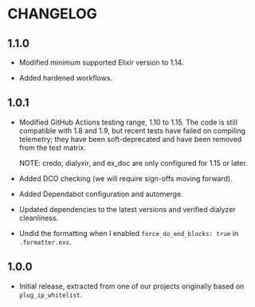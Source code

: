# CHANGELOG

## 1.1.0

- Modified minimum supported Elixir version to 1.14.

- Added hardened workflows.

## 1.0.1

- Modified GitHub Actions testing range, 1.10 to 1.15. The code is still
  compatible with 1.8 and 1.9, but recent tests have failed on compiling
  telemetry; they have been soft-deprecated and have been removed from the test
  matrix.

  NOTE: credo, dialyxir, and ex_doc are only configured for 1.15 or later.

- Added DCO checking (we will require sign-offs moving forward).

- Added Dependabot configuration and automerge.

- Updated dependencies to the latest versions and verified dialyzer cleanliness.

- Undid the formatting when I enabled `force_do_end_blocks: true` in
  `.formatter.exs`.

## 1.0.0

- Initial release, extracted from one of our projects originally based on
  `plug_ip_whitelist`.
